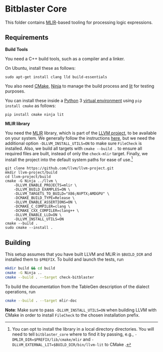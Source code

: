 # Bitblaster Core

This folder contains [MLIR](https://mlir.llvm.org/)-based tooling for processing logic expressions.

## Requirements

**Build Tools**

You need a C++ build tools, such as a compiler and a linker. 

On Ubuntu, install these as follows:

```
sudo apt-get install clang lld build-essentials
```

You also need [CMake](https://cmake.org/), [Ninja](https://ninja-build.org/) to manage the build process and [lit](https://llvm.org/docs/CommandGuide/lit.html) for testing purposes. 

You can install these inside a [Python](https://www.python.org/) 3 [virtual environment](https://docs.python.org/3/tutorial/venv.html) using `pip install cmake` as follows:

```
pip install cmake ninja lit
```

**MLIR library**

You need the [MLIR](https://mlir.llvm.org/) library, which is part of the [LLVM project](https://llvm.org/), to be available on your system. We generally follow the instructions [here](https://mlir.llvm.org/getting_started/), but we need the additional option `-DLLVM_INSTALL_UTILS=ON` to make sure `FileCheck` is installed. Also, we build all targets with `cmake --build .` to ensure all required files are built, instead of only the `check-mlir` target. Finally, we install the project into the default system paths for ease of use.[^1]

```
git clone https://github.com/llvm/llvm-project.git
mkdir llvm-project/build
cd llvm-project/build
cmake -G Ninja ../llvm \
    -DLLVM_ENABLE_PROJECTS=mlir \
    -DLLVM_BUILD_EXAMPLES=ON \
    -DLLVM_TARGETS_TO_BUILD="X86;NVPTX;AMDGPU" \
    -DCMAKE_BUILD_TYPE=Release \
    -DLLVM_ENABLE_ASSERTIONS=ON \
    -DCMAKE_C_COMPILER=clang \
    -DCMAKE_CXX_COMPILER=clang++ \ 
    -DLLVM_ENABLE_LLD=ON \ 
    -DLLVM_INSTALL_UTILS=ON
cmake --build .
sudo cmake --install .
```

## Building

This setup assumes that you have built LLVM and MLIR in `$BUILD_DIR` and installed them to `$PREFIX`. To build and launch the tests, run
```sh
mkdir build && cd build
cmake -G Ninja ..
cmake --build . --target check-bitblaster
```
To build the documentation from the TableGen description of the dialect operations, run
```sh
cmake --build . --target mlir-doc
```
**Note**: Make sure to pass `-DLLVM_INSTALL_UTILS=ON` when building LLVM with CMake in order to install `FileCheck` to the chosen installation prefix.


[^1]: You can opt to install the library in a local directory directories. You will need to tell `bitblaster_core` where to find it by passing, e.g., `-DMLIR_DIR=$PREFIX/lib/cmake/mlir` and `-DLLVM_EXTERNAL_LIT=$BUILD_DIR/bin/llvm-lit` to CMake .
